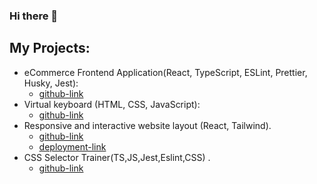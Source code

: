 ### Hi there 👋
## My Projects:
- eCommerce Frontend Application(React, TypeScript, ESLint, Prettier, Husky, Jest):
    - [github-link](https://github.com/papryca/eCommerce-Application)
- Virtual keyboard (HTML, CSS, JavaScript):
    - [github-link](https://github.com/papryca/virtual-keyboard)
- Responsive and interactive website layout (React, Tailwind).
    - [github-link](https://github.com/papryca/Frontend-Assessment-React)
    - [deployment-link](https://precious-mochi-becaaa.netlify.app/)
- CSS Selector Trainer(TS,JS,Jest,Eslint,CSS) .
    - [github-link](https://github.com/papryca/CSS-selector)
<!--
**papryca/papryca** is a ✨ _special_ ✨ repository because its `README.md` (this file) appears on your GitHub profile.

Here are some ideas to get you started:

- 🔭 I’m currently working on ...
- 🌱 I’m currently learning 
- 👯 I’m looking to collaborate on ...
- 🤔 I’m looking for help with ...
- 💬 Ask me about ...
- 📫 How to reach me: ...
- 😄 Pronouns: ...
- ⚡ Fun fact: ...
-->
